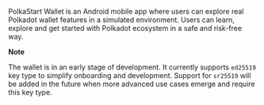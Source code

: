 PolkaStart Wallet is an Android mobile app where users can explore real Polkadot wallet features in a simulated environment. Users can learn, explore and get started with Polkadot ecosystem in a safe and risk-free way.

**Note**

The wallet is in an early stage of development. It currently supports `ed25519` key type to simplify onboarding and development. Support for `sr25519` will be added in the future when more advanced use cases emerge and require this key type.

